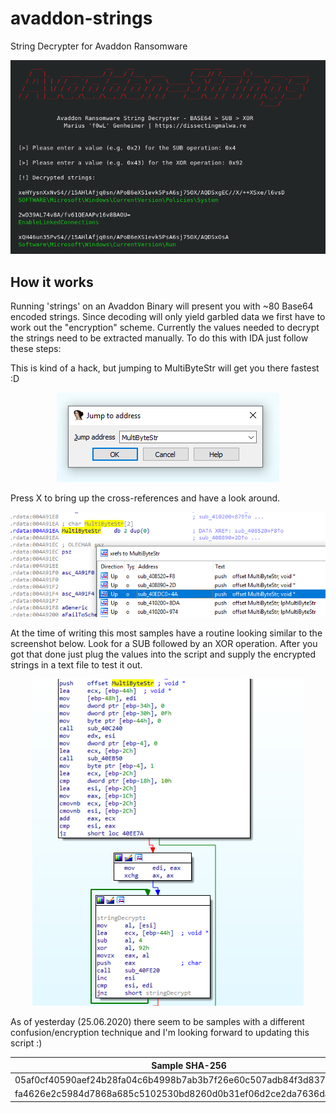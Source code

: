 # avaddon-strings
String Decrypter for Avaddon Ransomware

<p align="center">
  <img src="images/avaddon-strings.png">
</p>

## How it works

Running 'strings' on an Avaddon Binary will present you with ~80 Base64 encoded strings. Since decoding will only yield garbled data we first have to work out the "encryption" scheme. Currently the values needed to decrypt the strings need to be extracted manually. To do this with IDA just follow these steps:

This is kind of a hack, but jumping to MultiByteStr will get you there fastest :D
<p align="center">
  <img src="images/sc1.png">
</p>

Press X to bring up the cross-references and have a look around.
<p align="center">
  <img src="images/sc2.png">
</p>

At the time of writing this most samples have a routine looking similar to the screenshot below. Look for a SUB followed by an XOR operation. After you got that done just plug the values into the script and supply the encrypted strings in a text file to test it out.

<p align="center">
  <img src="images/sc3.png">
</p>

As of yesterday (25.06.2020) there seem to be samples with a different confusion/encryption technique and I'm looking forward to updating this script :)

| Sample SHA-256                                                    | SUB  | XOR  |
| ----------------------------------------------------------------- | ---- |------|
| 05af0cf40590aef24b28fa04c6b4998b7ab3b7f26e60c507adb84f3d837778f2  | 0x2  | 0x43 |
| fa4626e2c5984d7868a685c5102530bd8260d0b31ef06d2ce2da7636da48d2d6  | 0x4  | 0x92 |
